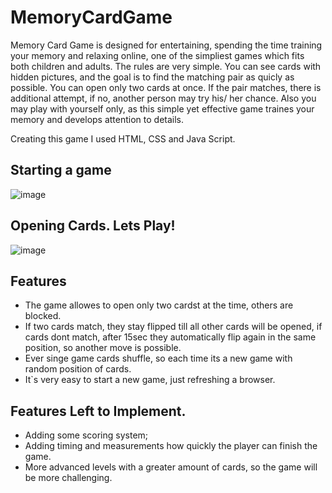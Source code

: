 # MemoryCardGame 
Memory Card Game is designed for entertaining, spending the time training your memory and relaxing online, one of the simpliest games which fits both children and adults. The rules are very simple. You can see cards with hidden pictures, and the goal is to find the matching pair as quicly as possible. You can open only two cards at once. If the pair matches, there is additional attempt, if no, another person may try his/ her chance. Also you may play with yourself only, as this simple yet effective game traines your memory and develops attention to details.

Creating this game I used HTML, CSS and Java Script.

## Starting a game

![image](https://github.com/FreyaLitto/MemoryCardGame/assets/58091932/6f3eae0f-333b-4a37-a542-16bd39ebc84f)

## Opening Cards. Lets Play! 

![image](https://github.com/FreyaLitto/MemoryCardGame/assets/58091932/4a630a2d-29f6-437e-a90b-77bdda4ee871)

## Features

- The game allowes to open only two cardst at the time, others are blocked.
- If two cards match, they stay flipped till all other cards will be opened, if cards dont match, after 15sec they automatically flip again in the same position, so another move is possible. 
- Ever singe game cards shuffle, so each time its a new game with random position of cards.
- It`s very easy to start a new game, just refreshing a browser.


## Features Left to Implement. 

- Adding some scoring system;
- Adding timing and measurements how quickly the player can finish the game.
- More advanced levels with a greater amount of cards, so the game will be more challenging.








